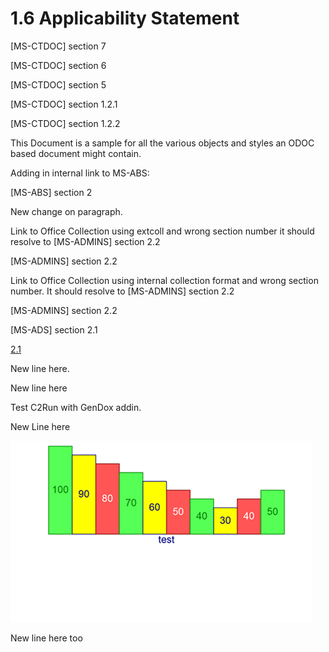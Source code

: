 <html dir="LTR" xmlns:mshelp="http://msdn.microsoft.com/mshelp" xmlns:ddue="http://ddue.schemas.microsoft.com/authoring/2003/5" xmlns:xlink="http://www.w3.org/1999/xlink" xmlns:tool="http://www.microsoft.com/tooltip">
 <body>
 <div id="header">
 <h1 class="heading">1.6 Applicability Statement</h1>
 </div>
 <div id="mainSection">
 <div id="mainBody">
 <div id="allHistory" class="saveHistory"></div>
 <div id="sectionSection0" class="section" name="collapseableSection">
 

<p><mshelp:link keywords="aff21c96-1b43-4bcf-8c8a-677e012c7e6a" tabindex="0">[MS-CTDOC]</mshelp:link>
section <mshelp:link keywords="4601b395-6d9a-439f-a1ef-e040e25b2a5b" tabindex="0">7</mshelp:link></p>

<p>[MS-CTDOC] section <mshelp:link keywords="5655f371-ddf4-483a-8789-d21cea73d8e3" tabindex="0">6</mshelp:link></p>

<p>[MS-CTDOC] section <mshelp:link keywords="34499296-7a28-40e0-a662-7ee0eabda711" tabindex="0">5</mshelp:link></p>

<p>[MS-CTDOC] section <mshelp:link keywords="9df17874-376c-41ec-984c-a16754621d64" tabindex="0">1.2.1</mshelp:link></p>

<p>[MS-CTDOC] section <mshelp:link keywords="4d8a0b84-f574-43af-b733-1ace19f06816" tabindex="0">1.2.2</mshelp:link></p>

<p>This Document is a sample for all the various objects and
styles an ODOC based document might contain. </p>

<p>Adding in internal link to MS-ABS:</p>

<p><mshelp:link keywords="ddc59abf-1f42-4935-9b72-5314665dbcff" tabindex="0">[MS-ABS]</mshelp:link>
section <mshelp:link keywords="53a2aff1-da2a-4c51-8384-aeb900437a3b" tabindex="0">2</mshelp:link></p>

<p>New change on paragraph. </p>

<p>Link to Office Collection using extcoll and wrong section
number it should resolve to [MS-ADMINS] section 2.2</p>

<p><mshelp:link keywords="3cc2c633-aa66-4f12-b39f-b9a45c1f2b23" tabindex="0">[MS-ADMINS]</mshelp:link>
section <mshelp:link keywords="c36a1578-8d87-4848-b703-8dab66980ee6" tabindex="0">2.2</mshelp:link></p>

<p>Link to Office Collection using internal collection format
and wrong section number. It should resolve to [MS-ADMINS] section 2.2</p>

<p>[MS-ADMINS] section 2.2</p>

<p><mshelp:link keywords="ffa88a32-962f-4af9-a4bb-9cd96f47c394" tabindex="0">[MS-ADS]</mshelp:link>
section <mshelp:link keywords="b3d18abb-5d34-4904-bcdf-be3a5376ca9e" tabindex="0">2.1</mshelp:link></p>

<p><a href="%5BMS-ADS%5D.docx#Section_Transport">2.1</a></p>

<p>New line here.</p>

<p>New line here</p>

<p>Test C2Run with GenDox addin.</p>

<p>New Line here</p>

<p><img id="MS-CANARYBLOCK_pict2e9a7e57-4488-4d8e-9611-b75aa4d7db6b.png" src="MS-CANARYBLOCK_files/image005.png" alt="Column graph titled &quot;test&quot; using green, yellow, and red columns" title="Column graph"></p>

<p>New line here too</p>


 </div>
 </div>
 </div>
 </body>
</html>